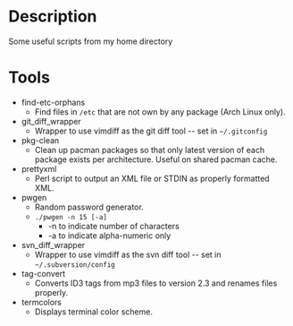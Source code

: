 # Description

Some useful scripts from my home directory

# Tools

* find-etc-orphans
    * Find files in `/etc` that are not own by any package (Arch Linux only).
* git\_diff\_wrapper
    * Wrapper to use vimdiff as the git diff tool -- set in `~/.gitconfig`
* pkg-clean
    * Clean up pacman packages so that only latest version of each package
    exists per architecture. Useful on shared pacman cache.
* prettyxml
    * Perl script to output an XML file or STDIN as properly formatted XML.
* pwgen
    * Random password generator.
    * `./pwgen -n 15 [-a]`
        * -n to indicate number of characters
        * -a to indicate alpha-numeric only
* svn\_diff\_wrapper
    * Wrapper to use vimdiff as the svn diff tool -- set in
    `~/.subversion/config`
* tag-convert
    * Converts ID3 tags from mp3 files to version 2.3 and renames files
    properly.
* termcolors
    * Displays terminal color scheme.
